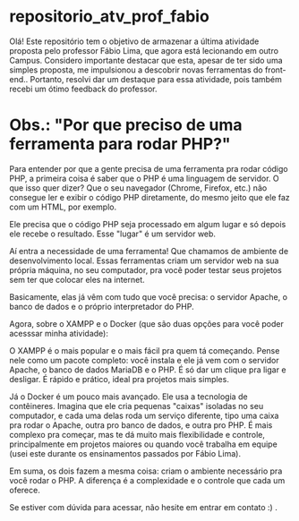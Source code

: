 # repositorio_atv_prof_fabio
Olá! Este repositório tem o objetivo de armazenar a última atividade proposta pelo professor Fábio Lima, que agora está lecionando em outro Campus. Considero importante destacar que esta, apesar de ter sido uma simples proposta, me impulsionou a descobrir novas ferramentas do front-end.. Portanto, resolvi dar um destaque para essa atividade, pois também recebi um ótimo feedback do professor.

# Obs.: "Por que preciso de uma ferramenta para rodar PHP?"
Para entender por que a gente precisa de uma ferramenta pra rodar código PHP, a primeira coisa é saber que o PHP é uma linguagem de servidor. O que isso quer dizer? Que o seu navegador (Chrome, Firefox, etc.) não consegue ler e exibir o código PHP diretamente, do mesmo jeito que ele faz com um HTML, por exemplo.

Ele precisa que o código PHP seja processado em algum lugar e só depois ele recebe o resultado. Esse "lugar" é um servidor web.

Aí entra a necessidade de uma ferramenta! Que chamamos de ambiente de desenvolvimento local. Essas ferramentas criam um servidor web na sua própria máquina, no seu computador, pra você poder testar seus projetos sem ter que colocar eles na internet.

Basicamente, elas já vêm com tudo que você precisa: o servidor Apache, o banco de dados e o próprio interpretador do PHP.

Agora, sobre o XAMPP e o Docker (que são duas opções para você poder acesssar minha atividade):

O XAMPP é o mais popular e o mais fácil pra quem tá começando. Pense nele como um pacote completo: você instala e ele já vem com o servidor Apache, o banco de dados MariaDB e o PHP. É só dar um clique pra ligar e desligar. É rápido e prático, ideal pra projetos mais simples.

Já o Docker é um pouco mais avançado. Ele usa a tecnologia de contêineres. Imagina que ele cria pequenas "caixas" isoladas no seu computador, e cada uma delas roda um serviço diferente, tipo uma caixa pra rodar o Apache, outra pro banco de dados, e outra pro PHP. É mais complexo pra começar, mas te dá muito mais flexibilidade e controle, principalmente em projetos maiores ou quando você trabalha em equipe (usei este durante os ensinamentos passados por Fábio Lima).

Em suma, os dois fazem a mesma coisa: criam o ambiente necessário pra você rodar o PHP. A diferença é a complexidade e o controle que cada um oferece. 

Se estiver com dúvida para acessar, não hesite em entrar em contato :) .
